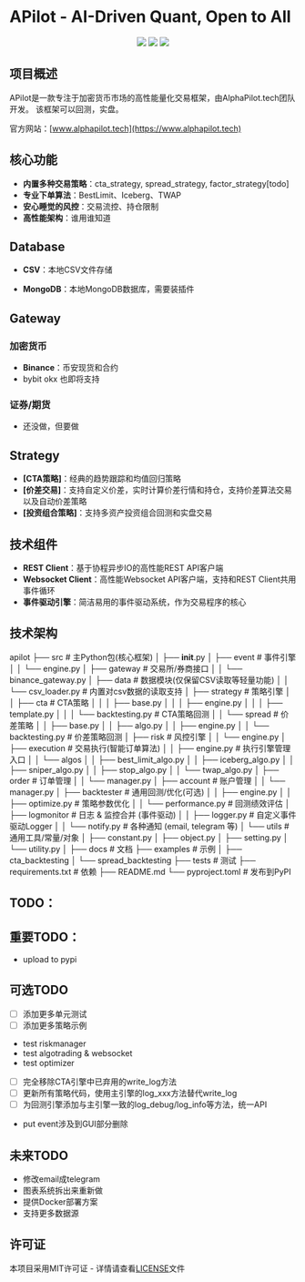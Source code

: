 # APilot - AI-Driven Quant, Open to All

<p align="center">
    <img src ="https://img.shields.io/badge/version-0.1.2-blueviolet.svg"/>
    <img src ="https://img.shields.io/badge/python-3.10|3.11|3.12-blue.svg" />
    <img src ="https://img.shields.io/badge/license-MIT-green.svg" />
</p>

## 项目概述

APilot是一款专注于加密货币市场的高性能量化交易框架，由AlphaPilot.tech团队开发。
该框架可以回测，实盘。

官方网站：[www.alphapilot.tech](https://www.alphapilot.tech)

## 核心功能

- **内置多种交易策略**：cta_strategy, spread_strategy, factor_strategy[todo]
- **专业下单算法**：BestLimit、Iceberg、TWAP
- **安心睡觉的风控**：交易流控、持仓限制
- **高性能架构**：谁用谁知道

## Database

- **CSV**：本地CSV文件存储

- **MongoDB**：本地MongoDB数据库，需要装插件

## Gateway

### 加密货币

- **Binance**：币安现货和合约
- bybit okx 也即将支持


### 证券/期货

- 还没做，但要做

## Strategy

- **[CTA策略]**：经典的趋势跟踪和均值回归策略
- **[价差交易]**：支持自定义价差，实时计算价差行情和持仓，支持价差算法交易以及自动价差策略
- **[投资组合策略]**：支持多资产投资组合回测和实盘交易

## 技术组件

- **REST Client**：基于协程异步IO的高性能REST API客户端
- **Websocket Client**：高性能Websocket API客户端，支持和REST Client共用事件循环
- **事件驱动引擎**：简洁易用的事件驱动系统，作为交易程序的核心


## 技术架构
apilot
├── src                           # 主Python包(核心框架)
│   ├── __init__.py
│   ├── event                     # 事件引擎
│   │   └── engine.py
│   ├── gateway                   # 交易所/券商接口
│   │   └── binance_gateway.py
│   ├── data                      # 数据模块(仅保留CSV读取等轻量功能)
│   │   └── csv_loader.py         # 内置对csv数据的读取支持
│   ├── strategy                  # 策略引擎
│   │   ├── cta                   # CTA策略
│   │   │   ├── base.py
│   │   │   ├── engine.py
│   │   │   ├── template.py
│   │   │   └── backtesting.py    # CTA策略回测
│   │   └── spread                # 价差策略
│   │       ├── base.py
│   │       ├── algo.py
│   │       ├── engine.py
│   │       └── backtesting.py    # 价差策略回测
│   ├── risk                      # 风控引擎
│   │   └── engine.py
│   ├── execution                 # 交易执行(智能订单算法)
│   │   ├── engine.py             # 执行引擎管理入口
│   │   └── algos
│   │       ├── best_limit_algo.py
│   │       ├── iceberg_algo.py
│   │       ├── sniper_algo.py
│   │       ├── stop_algo.py
│   │       └── twap_algo.py
│   ├── order                     # 订单管理
│   │   └── manager.py
│   ├── account                   # 账户管理
│   │   └── manager.py
│   ├── backtester                # 通用回测/优化(可选)
│   │   ├── engine.py
│   │   ├── optimize.py           # 策略参数优化
│   │   └── performance.py        # 回测绩效评估
│   ├── logmonitor                # 日志 & 监控合并 (事件驱动)
│   │   ├── logger.py             # 自定义事件驱动Logger
│   │   └── notify.py             # 各种通知 (email, telegram 等)
│   └── utils                     # 通用工具/常量/对象
│       ├── constant.py
│       ├── object.py
│       ├── setting.py
│       └── utility.py
│
├── docs                          # 文档
├── examples                      # 示例
│   ├── cta_backtesting
│   └── spread_backtesting
├── tests                         # 测试
├── requirements.txt              # 依赖
├── README.md
└── pyproject.toml                # 发布到PyPI

## TODO：
## 重要TODO：

- upload to pypi


## 可选TODO
- [ ] 添加更多单元测试
- [ ] 添加更多策略示例
- test riskmanager
- test algotrading & websocket
- test optimizer
- [ ] 完全移除CTA引擎中已弃用的write_log方法
- [ ] 更新所有策略代码，使用主引擎的log_xxx方法替代write_log
- [ ] 为回测引擎添加与主引擎一致的log_debug/log_info等方法，统一API
- put event涉及到GUI部分删除



## 未来TODO
- 修改email成telegram
- 图表系统拆出来重新做
- 提供Docker部署方案
- 支持更多数据源



## 许可证

本项目采用MIT许可证 - 详情请查看[LICENSE](LICENSE)文件
